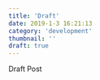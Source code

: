 ```yaml
---
title: 'Draft'
date: 2019-1-3 16:21:13
category: 'development'
thumbnail: ''
draft: true
---
```


Draft Post
